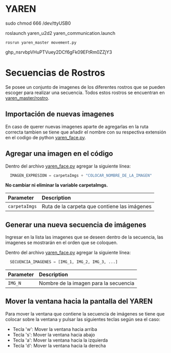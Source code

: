 # YAREN


sudo chmod 666 /dev/ttyUSB0

roslaunch yaren_u2d2 yaren_communication.launch

    rosrun yaren_master movement.py




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

# Secuencias de Rostros

Se posee un conjunto de imagenes de los diferentes rostros que se pueden escoger para realizar una secuencia. Todos estos rostros se encuentran en [yaren_master/rostro](https://github.com/RAMEL-ESPOL/YAREN/tree/main/yaren_master/rostro).


## Importación de nuevas imagenes

En caso de querer nuevas imagenes aparte de agregarlas en la ruta correcta tambien se tiene que añadir el nombre con su respectiva extensión en el codigo de python [yaren_face.py](https://github.com/RAMEL-ESPOL/YAREN/blob/main/yaren_master/src/yaren_face.py).


## Agregar una imagen en el código

Dentro del archivo [yaren_face.py](https://github.com/RAMEL-ESPOL/YAREN/blob/main/yaren_master/src/yaren_face.py) agregar la siguiente línea:

```python
  IMAGEN_EXPRESION = carpetaImgs + "COLOCAR_NOMBRE_DE_LA_IMAGEN"
```
**No cambiar ni eliminar la variable carpetaImgs.**

| Parameter | Description                       |
| :-------- | :-------------------------------- |
| `carpetaImgs`| Ruta de la carpeta que contiene las imágenes |

## Generar una nueva secuencia de imágenes

Ingresar en la lista las imagenes que se deseen dentro de la secuencia, las imagenes se mostrarán en el orden que se coloquen.

Dentro del archivo [yaren_face.py](https://github.com/RAMEL-ESPOL/YAREN/blob/main/yaren_master/src/yaren_face.py) agregar la siguiente línea:

```python
  SECUENCIA_IMAGENES = [IMG_1, IMG_2, IMG_3, ...]
```

| Parameter | Description                       |
| :-------- | :-------------------------------- |
| `IMG_N`| Nombre de la imagen para la secuencia |

## Mover la ventana hacia la pantalla del YAREN

Para mover la ventana que contiene la secuencia de imágenes se tiene que colocar sobre la ventana y pulsar las siguientes teclas según sea el caso:

- Tecla 'w': Mover la ventana hacia arriba
- Tecla 's': Mover la ventana hacia abajo
- Tecla 'a': Mover la ventana hacia la izquierda
- Tecla 'd': Mover la ventana hacia la derecha